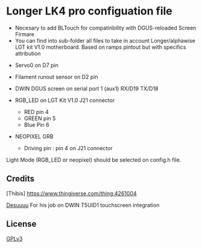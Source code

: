 # Longer LK4 pro configuation file
 * Necesary to add BLTouch for compatinbility with DGUS-reloaded Screen Firmare
 * You can find into sub-folder all files to take in account Longer/alphawise LGT kit V1.0 motherboard. Based on ramps pintout but with specifics attribution
- Servo0 on D7 pin
- Filament runout sensor on D2 pin
- DWIN DGUS screen on serial port 1 (aux1) RX/D19 TX/D18	 

- RGB_LED on LGT Kit V1.0 J21 connector
    - RED pin 4
    - GREEN pin 5
    - Blue Pin 6
  
 - NEOPIXEL GRB
    - Driving pin : pin 4  on J21 connector

Light Mode (RGB_LED or neopixel) should be selected on config.h file.

## Credits
[Thibis] https://www.thingiverse.com/thing:4261004 

[Desuuuu](https://github.com/Desuuuu) For his job on DWIN T5UID1 touchscreen integration

## License
[GPLv3](http://www.gnu.org/licenses/gpl-3.0.html)
